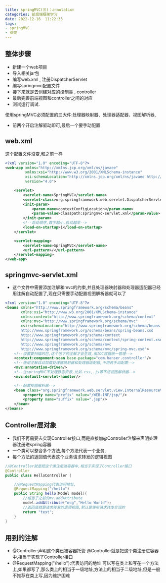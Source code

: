 ```yaml
---
title: springMVC(三)：annotation
categories: 前后端框架学习
date: 2022-12-16  11:22:33
tags: 
- springMVC
- 框架 
---
```


## 整体步骤

- 新建一个web项目
- 导入相关jar包
- 编写web.xml , 注册DispatcherServlet
- 编写springmvc配置文件
- 接下来就是去创建对应的控制类 , controller
- 最后完善前端视图和controller之间的对应
- 测试运行调试.

使用springMVC必须配置的三大件:处理器映射器、处理器适配器、视图解析器,
- 前两个开启注解驱动即可,最后一个要手动配置

## web.xml

这个配置文件没变,和之前一样

```xml
<?xml version="1.0" encoding="UTF-8"?>
<web-app xmlns="http://xmlns.jcp.org/xml/ns/javaee"
         xmlns:xsi="http://www.w3.org/2001/XMLSchema-instance"
         xsi:schemaLocation="http://xmlns.jcp.org/xml/ns/javaee http://xmlns.jcp.org/xml/ns/javaee/web-app_4_0.xsd"
         version="4.0">

    <servlet>
        <servlet-name>SpringMVC</servlet-name>
        <servlet-class>org.springframework.web.servlet.DispatcherServlet</servlet-class>
        <init-param>
            <param-name>contextConfigLocation</param-name>
            <param-value>classpath:springmvc-servlet.xml</param-value>
        </init-param>
        <!--启动顺序,数字越小,启动越早-->
        <load-on-startup>1</load-on-startup>
    </servlet>

    <servlet-mapping>
        <servlet-name>SpringMVC</servlet-name>
        <url-pattern>/</url-pattern>
    </servlet-mapping>
</web-app>
```
## springmvc-servlet.xml

- 这个文件中需要添加注解和mvc的约束,并且处理器映射器和处理器适配器已经用注解自动配置了,现在只需要手动配置视图解析器就可以了
```xml
<?xml version="1.0" encoding="UTF-8"?>
<beans xmlns="http://www.springframework.org/schema/beans"
       xmlns:xsi="http://www.w3.org/2001/XMLSchema-instance"
       xmlns:context="http://www.springframework.org/schema/context"
       xmlns:mvc="http://www.springframework.org/schema/mvc"
       xsi:schemaLocation="http://www.springframework.org/schema/beans
       http://www.springframework.org/schema/beans/spring-beans.xsd
       http://www.springframework.org/schema/context
       http://www.springframework.org/schema/context/spring-context.xsd
       http://www.springframework.org/schema/mvc
       http://www.springframework.org/schema/mvc/spring-mvc.xsd">
    <!--设置要扫描的包,这个包下的注解才会生效,由IOC容器统一管理-->
    <context:component-scan base-package="com.hanser.controller"/>
    <!--使用注解自动加载处理器映射器和处理器适配器,不用再手动配置-->
    <mvc:annotation-driven/>
    <!--让springMVC不处理静态资源,比如.css,.js等不进视图解析器-->
    <mvc:default-servlet-handler/>

    <!--配置视图解析器-->
    <bean class="org.springframework.web.servlet.view.InternalResourceViewResolver" id="internalResourceViewResolver">
        <property name="prefix" value="/WEB-INF/jsp/"/>
        <property name="suffix" value=".jsp"/>
    </bean>
</beans>
```
## Controller层对象

- 我们不再需要去实现Controller接口,而是直接加@Controller注解来声明处理器注册进spring容器
- 一个类可以整合多个方法,每个方法代表一个业务,
- 每个方法的返回值代表这个业务请求转发的逻辑视图
```java
//@Controller就是把这个类注册进容器中,相当于实现了Controller接口
@Controller
public class HelloController {

    //@RequestMapping代表访问地址,
    @RequestMapping("/hello")
    public String hello(Model model){
        //相当于之前的mv.addAttribute
        model.addAttribute("msg","Hello World");
        //返回值就是请求转发的逻辑视图,默认是使用请求转发实现的
        return "test";
    }
}
```

## 用到的注解

- @Controller:声明这个类已被容器托管
@Controller就是把这个类注册进容器中,相当于实现了Controller接口
- @RequestMapping("/hello"):代表访问的地址
可以写在类上和写在一个方法上,如果都写了,那么类上的相当于一级地址,方法上的相当于二级地址,但是一般不推荐在类上写,因为维护困难

